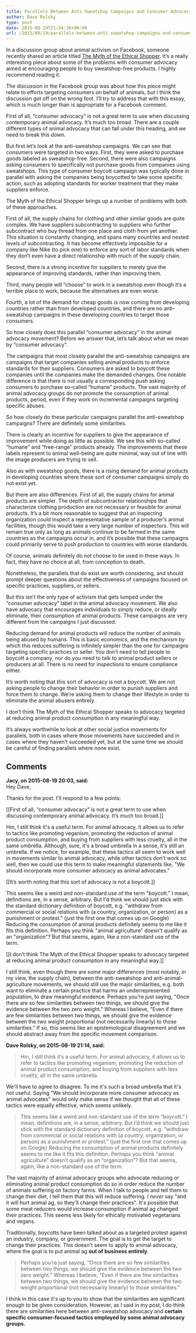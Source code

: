 ```yaml
---
title: Parallels Between Anti-Sweatshop Campaigns and Consumer Advocacy for Animals
author: Dave Rolsky
type: post
date: 2015-08-19T21:54:36+00:00
url: /2015/08/19/parallels-between-anti-sweatshop-campaigns-and-consumer-advocacy-for-animals/
---
```

In a discussion group about animal activism on Facebook, someone recently shared an article titled [The Myth of the Ethical Shopper][1]. It’s a really interesting piece about some of the problems with consumer advocacy aimed at encouraging people to buy sweatshop-free products. I highly recommend reading it.

The discussion in the Facebook group was about how this piece might relate to efforts targeting consumers on behalf of animals, but I think the discussion got off on the wrong foot. I’ll try to address that with this essay, which is much longer than is appropriate for a Facebook comment.

First of all, “consumer advocacy” is not a great term to use when discussing contemporary animal advocacy. It’s much too broad. There are a couple different types of animal advocacy that can fall under this heading, and we need to break this down.

But first let’s look at the anti-sweatshop campaigns. We can see that consumers were targeted in two ways. First, they were asked to purchase goods labeled as sweatshop-free. Second, there were also campaigns asking consumers to specifically not purchase goods from companies using sweatshops. This type of consumer boycott campaign was typically done in parallel with asking the companies being boycotted to take some specific action, such as adopting standards for worker treatment that they make suppliers enforce.

The Myth of the Ethical Shopper brings up a number of problems with both of these approaches.

First of all, the supply chains for clothing and other similar goods are quite complex. We have suppliers subcontracting to suppliers who further subcontract who buy thread from one place and cloth from yet another. This situation is constantly changing, and spans many countries and nested levels of subcontracting. It has become effectively impossible for a company like Nike (to pick one) to enforce any sort of labor standards when they don’t even have a direct relationship with much of the supply chain.

Second, there is a strong incentive for suppliers to merely give the appearance of improving standards, rather than improving them.

Third, many people will “choose” to work in a sweatshop even though it’s a terrible place to work, because the alternatives are even worse.

Fourth, a lot of the demand for cheap goods is now coming from developing countries rather than from developed countries, and there are no anti-sweatshop campaigns in these developing countries to target those consumers.

So how closely does this parallel “consumer advocacy” in the animal advocacy movement? Before we answer that, let’s talk about what we mean by “consumer advocacy”.

The campaigns that most closely parallel the anti-sweatshop campaigns are campaigns that target companies selling animal products to enforce standards for their suppliers. Consumers are asked to boycott these companies until the companies make the demanded changes. One notable difference is that there is not usually a corresponding push asking consumers to purchase so-called “humane” products. The vast majority of animal advocacy groups do not promote the consumption of animal products, period, even if they work on incremental campaigns targeting specific abuses.

So how closely do these particular campaigns parallel the anti-sweatshop campaigns? There are definitely some similarities.

There is clearly an incentive for suppliers to give the appearance of improvement while doing as little as possible. We see this with so-called “humane” and “free-range” products already. The improvements that these labels represent to animal well-being are quite minimal, way out of line with the image producers are trying to sell.

Also as with sweatshop goods, there is a rising demand for animal products in developing countries where these sort of consumer campaigns simply do not exist yet.

But there are also differences. First of all, the supply chains for animal products are simpler. The depth of subcontractor relationships that characterize clothing production are not necessary or feasible for animal products. It’s a bit more reasonable to suggest that an inspecting organization could inspect a representative sample of a producer’s animal facilities, though this would take a very large number of inspectors. This will remain true only as long as animals continue to be farmed in the same countries as the campaigns occur in, and it’s possible that these campaigns could primarily serve to push production to countries with worse standards.

Of course, animals definitely do not choose to be used in these ways. In fact, they have no choice at all, from conception to death.

Nonetheless, the parallels that do exist are worth considering, and should prompt deeper questions about the effectiveness of campaigns focused on specific practices, suppliers, or sellers.

But this isn’t the only type of activism that gets lumped under the “consumer advocacy” label in the animal advocacy movement. We also have advocacy that encourages individuals to simply reduce, or ideally eliminate, their consumption of animal products. These campaigns are very different from the campaigns I just discussed.

Reducing demand for animal products will reduce the number of animals being abused by humans. This is basic economics, and the mechanism by which this reduces suffering is infinitely simpler than the one for campaigns targeting specific practices or seller. You don’t need to tell people to boycott a company, nor do you need to talk to animal product sellers or producers at all. There is no need for inspections to ensure compliance either.

It’s worth noting that this sort of advocacy is not a boycott. We are not asking people to change their behavior in order to punish suppliers and force them to change. We’re asking them to change their lifestyle in order to eliminate the animal abusers entirely.

I don’t think The Myth of the Ethical Shopper speaks to advocacy targeted at reducing animal product consumption in any meaningful way.

It’s always worthwhile to look at other social justice movements for parallels, both in cases where those movements have succeeded and in cases where they haven’t succeeded yet, but at the same time we should be careful of finding parallels where none exist.

 [1]: http://highline.huffingtonpost.com/articles/en/the-myth-of-the-ethical-shopper/

## Comments

**Jacy, on 2015-08-19 20:03, said:**  
Hey Dave,

Thanks for the post. I'll respond to a few points:

[[First of all, “consumer advocacy” is not a great term to use when discussing contemporary animal advocacy. It’s much too broad.]]

Hm, I still think it's a useful term. For animal advocacy, it allows us to refer to tactics like promoting veganism, promoting the reduction of animal product consumption, and buying from suppliers with less cruelty, all in the same umbrella. Although, sure, it's a broad umbrella in a sense, it's still an umbrella. If we notice, for example, that these tactics all seem to work well in movements similar to animal advocacy, while other tactics don't work so well, then we could use this term to make meaningful statements like, "We should incorporate more consumer advocacy as animal advocates."

[[It’s worth noting that this sort of advocacy is not a boycott.]]

This seems like a weird and non-standard use of the term "boycott." I mean, definitions are, in a sense, arbitrary. But I'd think we should just stick with the standard dictionary definition of boycott, e.g. "withdraw from commercial or social relations with (a country, organization, or person) as a punishment or protest." (just the first one that comes up on Google) Reducing the consumption of animal products definitely seems to me like it fits this definition. Perhaps you think "animal agriculture" doesn't qualify as an "organization"? But that seems, again, like a non-standard use of the term.

[[I don’t think The Myth of the Ethical Shopper speaks to advocacy targeted at reducing animal product consumption in any meaningful way.]]

I still think, even though there are some major differences (most notably, in my view, the supply chain), between the anti-sweatshop and anti-animal-agriculture movements, we should still use the major similarities, e.g. both want to eliminate a certain practice that harms an underrepresented population, to draw meaningful evidence. Perhaps you're just saying, "Once there are so few similarities between two things, we should give the evidence between the two zero weight." Whereas I believe, "Even if there are few similarities between two things, we should give the evidence between the two weight proportional (not necessarily linearly) to those similarities." If so, this seems like an epistemological disagreement and we should abstract away from the specific movement comparison.

**Dave Rolsky, on 2015-08-19 21:14, said:**  
> Hm, I still think it’s a useful term. For animal advocacy, it allows us to refer to tactics like promoting veganism, promoting the reduction of animal product consumption, and buying from suppliers with less cruelty, all in the same umbrella.

We'll have to agree to disagree. To me it's such a broad umbrella that it's not useful. Saying “We should incorporate more consumer advocacy as animal advocates" would only make sense if we thought that all of these tactics were equally effective, which seems unlikely.

> This seems like a weird and non-standard use of the term “boycott.” I mean, definitions are, in a sense, arbitrary. But I’d think we should just stick with the standard dictionary definition of boycott, e.g. “withdraw from commercial or social relations with (a country, organization, or person) as a punishment or protest.” (just the first one that comes up on Google) Reducing the consumption of animal products definitely seems to me like it fits this definition. Perhaps you think “animal agriculture” doesn’t qualify as an “organization”? But that seems, again, like a non-standard use of the term.

The vast majority of animal advocacy groups who advocate reducing or eliminating animal product consumption do so in order reduce the number of animals suffering on factory farms. When I talk to people and tell them to change their diet, I tell them that this will reduce suffering. I _never_ say "and it will hurt animal ag, so they'll change their practices". It's possible that some meat reducers would increase consumption if animal ag changed their practices. This seems less likely for ethically motivated vegetarians and vegans.

Traditionally, boycotts have been talked about as a targeted protest against an industry, company, or government. The goal is to get the target to change their practices. This doesn't seem to apply to animal advocacy, where the goal is to put animal ag **out of business entirely**.

> Perhaps you’re just saying, “Once there are so few similarities between two things, we should give the evidence between the two zero weight.” Whereas I believe, “Even if there are few similarities between two things, we should give the evidence between the two weight proportional (not necessarily linearly) to those similarities.”

I think in this case it's up to you to show that the similarities are significant enough to be given consideration. However, as I said in my post, I do think there are similarities here between anti-sweatshop advocacy and **certain specific consumer-focused tactics employed by some animal advocacy groups.**